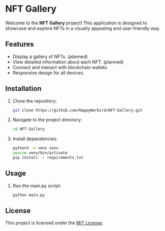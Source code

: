 # NFT Gallery

Welcome to the **NFT Gallery** project! This application is designed to showcase and explore NFTs in a visually appealing and user-friendly way.

## Features

- Display a gallery of NFTs. (planned)
- View detailed information about each NFT. (planned)
- Connect and interact with blockchain wallets.
- Responsive design for all devices.

## Installation

1. Clone the repository:
    ```bash
    git clone https://github.com/HappyWarbird/NFT-Gallery.git
    ```
2. Navigate to the project directory:
    ```bash
    cd NFT-Gallery
    ```
3. Install dependencies:
    ```bash
    python3 -m venv venv
    source venv/bin/activate
    pip install -r requirements.txt
    ```

## Usage

1. Run the main.py script:
    ```bash
    python main.py
    ```


## License

This project is licensed under the [MIT License](LICENSE).
